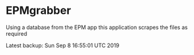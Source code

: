 # EPMgrabber
Using a database from the EPM app this application scrapes the files as required


Latest backup: Sun Sep 8 16:55:01 UTC 2019

